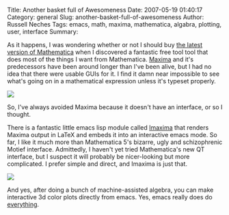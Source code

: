 Title: Another basket full of Awesomeness
Date: 2007-05-19 01:40:17
Category: general
Slug: another-basket-full-of-awesomeness
Author: Russell Neches
Tags: emacs, math, maxima, mathematica, algabra, plotting, user, interface
Summary: 


As it happens, I was wondering whether or not I should buy [the latest
version of
Mathematica](http://www.wolfram.com/products/mathematica/newin6/) when I
discovered a fantastic free tool tool that does most of the things I
want from Mathematica. [Maxima](http://maxima.sourceforge.net/) and it's
predecessors have been around longer than I've been alive, but I had no
idea that there were usable GUIs for it. I find it damn near impossible
to see what's going on in a mathematical expression unless it's typeset
properly.

[![](http://vort.org/media/images/imaxima_small.png)](http://vort.org/media/images/imaxima.png)

So, I've always avoided Maxima because it doesn't have an interface, or
so I thought.

There is a fantastic little emacs lisp module called
[Imaxima](http://members3.jcom.home.ne.jp/imaxima/Site/Welcome.html)
that renders Maxima output in LaTeX and embeds it into an interactive
emacs mode. So far, I like it much more than Mathematica 5's bizarre,
ugly and schizophrenic Motief interface. Admittedly, I haven't yet tried
Mathematica's new QT interface, but I suspect it will probably be
nicer-looking but more complicated. I prefer simple and direct, and
Imaxima is just that.

![](http://vort.org/media/images/imaxima_3d.png)

And yes, after doing a bunch of machine-assisted algebra, you can make
interactive 3d color plots directly from emacs. Yes, emacs really does
do [everything](http://emacsmp3player.sourceforge.net/)<a>.
